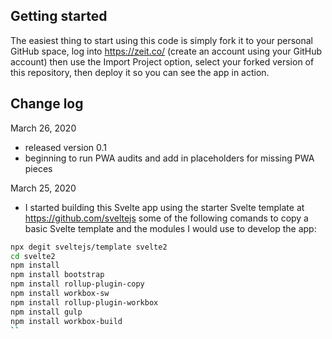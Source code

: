 ## Getting started
The easiest thing to start using this code is simply fork it to your personal GitHub space, log into https://zeit.co/ (create an account using your GitHub account) then use the Import Project option, select your forked version of this repository, then deploy it so you can see the app in action.

## Change log

March 26, 2020
- released version 0.1
- beginning to run PWA audits and add in placeholders for missing PWA pieces

March 25, 2020
- I started building this Svelte app using the starter Svelte template at https://github.com/sveltejs some of the following comands to copy a basic Svelte template and the modules I would use to develop the app:
```bash
npx degit sveltejs/template svelte2
cd svelte2
npm install
npm install bootstrap
npm install rollup-plugin-copy
npm install workbox-sw
npm install rollup-plugin-workbox
npm install gulp
npm install workbox-build
``